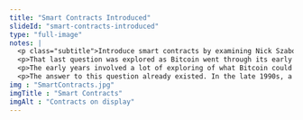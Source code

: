 ```yaml
--- 
title: "Smart Contracts Introduced"
slideId: "smart-contracts-introduced"
type: "full-image"
notes: |
  <p class="subtitle">Introduce smart contracts by examining Nick Szabo's conceptual innovation. The first smart contracts were built on the Bitcoin blockchain, but ultimately met technological limitations.</p>
  <p>That last question was explored as Bitcoin went through its early years. At this point bitcoin didn't have the high price it does today; it was trading at cents, then dollars. Despite the relative lack of value compared to today, those early days did prove one thing; that Bitcoin could work. Rarely do people look at innovation and leave it be. There is always room for improvement, and people are constantly trying to iterate on new technology. Bitcoin was no exception.</p>
  <p>The early years involved a lot of exploring of what Bitcoin could be. What if we could program and develop on a blockchain-based ecosystem. What tools would be required for this to happen?</p>
  <p>The answer to this question already existed. In the late 1990s, a concept that would become known as "smart contracts" was introduced by computer scientist Nick Szabo.</p>
img : "SmartContracts.jpg"
imgTitle : "Smart Contracts"
imgAlt : "Contracts on display"
---
```

